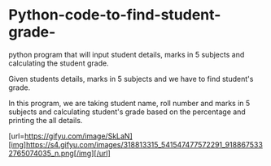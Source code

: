 # Python-code-to-find-student-grade-
python program that will input student details, marks in 5 subjects and calculating the student grade.

Given students details, marks in 5 subjects and we have to find student's grade.

In this program, we are taking student name, roll number and marks in 5 subjects and calculating student's grade based on the percentage and printing the all details.

[url=https://gifyu.com/image/SkLaN][img]https://s4.gifyu.com/images/318813315_541547477572291_9188675332765074035_n.png[/img][/url]
